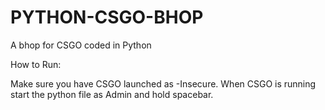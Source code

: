 # PYTHON-CSGO-BHOP
A bhop for CSGO coded in Python


How to Run:

Make sure you have CSGO launched as -Insecure. When CSGO is running start the python file as Admin and hold spacebar.

